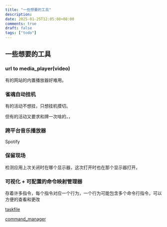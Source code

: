 ```yaml
---
title: "一些想要的工具"
description: 
date: 2025-01-25T12:05:08+08:00
comments: true
draft: false
tags: ["todo"]
---
```

## 一些想要的工具

### url to media_player(video)
有的网站的内置播放器好难用。

### 雀魂自动挂机
有的活动不想挂，只想挂机摸切。

但有的活动又要求和牌一次啥的，，

### 跨平台音乐播放器
Spotify

### 保留现场
检测应用上次关闭时在哪个显示器，这次打开时也在那个显示器打开。

### 可视化 + 可配置的命令映射管理器
存着许多指令，每个指令对应一个行为，一个行为可能包含多个命令行指令，可以方便的查看和更改

[taskfile](https://taskfile.dev/)

[command_manager](https://github.com/xxfttkx/command_manager)
